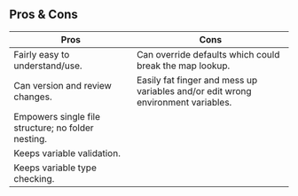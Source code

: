 ## Pros & Cons

| Pros | Cons |
| ---- | ---- |
| Fairly easy to understand/use. | Can override defaults which could break the map lookup. |
| Can version and review changes. | Easily fat finger and mess up variables and/or edit wrong environment variables. |
| Empowers single file structure; no folder nesting. | |
| Keeps variable validation. | |
| Keeps variable type checking. | |

